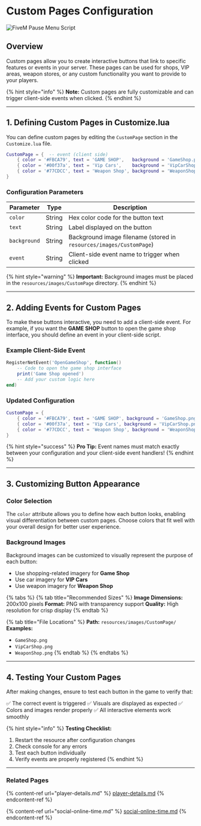 # Custom Pages Configuration

![FiveM Pause Menu Script](https://uzstore.gitbook.io/~gitbook/image?url=https%3A%2F%2F2351540620-files.gitbook.io%2F%7E%2Ffiles%2Fv0%2Fb%2Fgitbook-x-prod.appspot.com%2Fo%2Fspaces%252FcRCyehul5IZdMTnshKMH%252Fuploads%252FrPv2tDS0D2ntkLCNwBF3%252FFrame%25201000005713.png%3Falt%3Dmedia%26token%3De7990457-609f-4d90-83f2-b13ec9b3ea90&width=768&dpr=1&quality=100&sign=8e1a36e5&sv=2)

## Overview

Custom pages allow you to create interactive buttons that link to specific features or events in your server. These pages can be used for shops, VIP areas, weapon stores, or any custom functionality you want to provide to your players.

{% hint style="info" %}
**Note:** Custom pages are fully customizable and can trigger client-side events when clicked.
{% endhint %}

---

## 1. Defining Custom Pages in Customize.lua

You can define custom pages by editing the `CustomPage` section in the `Customize.lua` file.

```lua
CustomPage = {  -- event (client side)
    { color = '#FBCA79', text = 'GAME SHOP',   background = 'GameShop.png',   event = '' },
    { color = '#00f37a', text = 'Vip Cars',    background = 'VipCarShop.png', event = '' },
    { color = '#77CDCC', text = 'Weapon Shop', background = 'WeaponShop.png', event = '' },
}
```

### Configuration Parameters

| Parameter | Type | Description |
|-----------|------|-------------|
| `color` | String | Hex color code for the button text |
| `text` | String | Label displayed on the button |
| `background` | String | Background image filename (stored in `resources/images/CustomPage`) |
| `event` | String | Client-side event name to trigger when clicked |

{% hint style="warning" %}
**Important:** Background images must be placed in the `resources/images/CustomPage` directory.
{% endhint %}

---

## 2. Adding Events for Custom Pages

To make these buttons interactive, you need to add a client-side event. For example, if you want the **GAME SHOP** button to open the game shop interface, you should define an event in your client-side script.

### Example Client-Side Event

```lua
RegisterNetEvent('OpenGameShop', function()
    -- Code to open the game shop interface
    print('Game Shop opened')
    -- Add your custom logic here
end)
```

### Updated Configuration

```lua
CustomPage = {
    { color = '#FBCA79', text = 'GAME SHOP', background = 'GameShop.png', event = 'OpenGameShop' },
    { color = '#00f37a', text = 'Vip Cars', background = 'VipCarShop.png', event = 'OpenVipCars' },
    { color = '#77CDCC', text = 'Weapon Shop', background = 'WeaponShop.png', event = 'OpenWeaponShop' },
}
```

{% hint style="success" %}
**Pro Tip:** Event names must match exactly between your configuration and your client-side event handlers!
{% endhint %}

---

## 3. Customizing Button Appearance

### Color Selection
The `color` attribute allows you to define how each button looks, enabling visual differentiation between custom pages. Choose colors that fit well with your overall design for better user experience.

### Background Images
Background images can be customized to visually represent the purpose of each button:
- Use shopping-related imagery for **Game Shop**
- Use car imagery for **VIP Cars**
- Use weapon imagery for **Weapon Shop**

{% tabs %}
{% tab title="Recommended Sizes" %}
**Image Dimensions:** 200x100 pixels
**Format:** PNG with transparency support
**Quality:** High resolution for crisp display
{% endtab %}

{% tab title="File Locations" %}
**Path:** `resources/images/CustomPage/`
**Examples:**
- `GameShop.png`
- `VipCarShop.png`
- `WeaponShop.png`
{% endtab %}
{% endtabs %}

---

## 4. Testing Your Custom Pages

After making changes, ensure to test each button in the game to verify that:

✅ The correct event is triggered
✅ Visuals are displayed as expected
✅ Colors and images render properly
✅ All interactive elements work smoothly

{% hint style="info" %}
**Testing Checklist:**
1. Restart the resource after configuration changes
2. Check console for any errors
3. Test each button individually
4. Verify events are properly registered
{% endhint %}

---

### Related Pages

{% content-ref url="player-details.md" %}
[player-details.md](player-details.md)
{% endcontent-ref %}

{% content-ref url="social-online-time.md" %}
[social-online-time.md](social-online-time.md)
{% endcontent-ref %} 